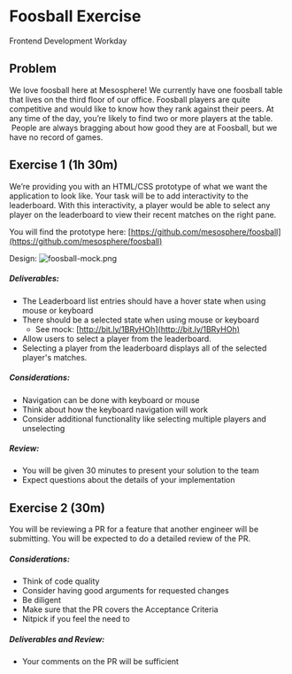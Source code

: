# Foosball Exercise

Frontend Development Workday

## Problem

We love foosball here at Mesosphere! We currently have one foosball table that lives on the third floor of our office. Foosball players are quite competitive and would like to know how they rank against their peers. At any time of the day, you’re likely to find two or more players at the table.  People are always bragging about how good they are at Foosball, but we have no record of games.

## Exercise 1 (1h 30m)

We’re providing you with an HTML/CSS prototype of what we want the application to look like. Your task will be to add interactivity to the leaderboard. With this interactivity, a player would be able to select any player on the leaderboard to view their recent matches on the right pane.

You will find the prototype here: [https://github.com/mesosphere/foosball](https://github.com/mesosphere/foosball)

Design:
![foosball-mock.png](https://d3vv6lp55qjaqc.cloudfront.net/items/3p0V15261T012b393Y34/foosball-mock.png)

##### Deliverables:

- The Leaderboard list entries should have a hover state when using mouse or keyboard
- There should be a selected state when using mouse or keyboard
    - See mock: [http://bit.ly/1BRyHOh](http://bit.ly/1BRyHOh)  
- Allow users to select a player from the leaderboard.
- Selecting a player from the leaderboard displays all of the selected player's matches.

##### Considerations:

- Navigation can be done with keyboard or mouse
- Think about how the keyboard navigation will work
- Consider additional functionality like selecting multiple players and unselecting

##### Review:

- You will be given 30 minutes to present your solution to the team
- Expect questions about the details of your implementation

## Exercise 2 (30m)

You will be reviewing a PR for a feature that another engineer will be submitting. You will be expected to do a detailed review of the PR.

##### Considerations:

- Think of code quality
- Consider having good arguments for requested changes
- Be diligent
- Make sure that the PR covers the Acceptance Criteria
- Nitpick if you feel the need to

##### Deliverables and Review:

- Your comments on the PR will be sufficient
